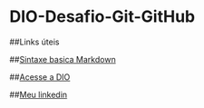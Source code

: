 # DIO-Desafio-Git-GitHub

##Links úteis

##[Sintaxe basica Markdown](https://www.markdownguide.org/)

##[Acesse a DIO](https://www.dio.me/)

##[Meu linkedin](https://www.linkedin.com/in/diego-rodrigues-lima1989/)
